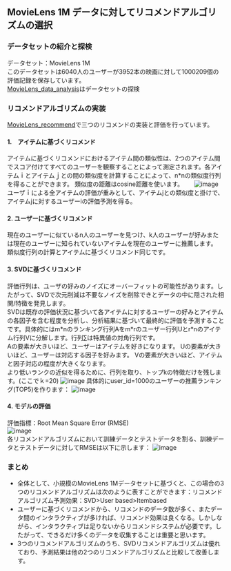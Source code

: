 ## MovieLens 1M データに対してリコメンドアルゴリズムの選択
### データセットの紹介と探検
データセット：MovieLens 1M  
このデータセットは6040人のユーザーが3952本の映画に対して1000209個の評価記録を保存しています。  
[MovieLens_data_analysis](https://github.com/Jellytrial/MovieLens-Recommend/blob/master/MovieLens_data_analysis.ipynb)はデータセットの探検  

### リコメンドアルゴリズムの実装
[MovieLens_recommend](https://github.com/Jellytrial/MovieLens-Recommend/blob/master/MovieLens_recommend.ipynb)で三つのリコメンドの実装と評価を行っています。
#### 1.　アイテムに基づくリコメンド
アイテムに基づくリコメンドにおけるアイテム間の類似性は、2つのアイテム間でスコア付けてすべてのユーザーを観察することによって測定されます。各アイテムｉとアイテムｊとの間の類似度を計算することによって、n*nの類似度行列を得ることができます。
類似度の距離はcosine距離を使います。　　
![image](https://github.com/Jellytrial/MovieLens-Recommend/blob/master/image/item.png)  
ユーザｉによる全アイテムの評価が重みとして、アイテムjとの類似度と掛けで、アイテムjに対するユーザーiの評価予測を得る。  

#### 2. ユーザーに基づくリコメンド
現在のユーザーに似ているn人のユーザーを見つけ、k人のユーザーが好みまたは現在のユーザーに知られていないアイテムを現在のユーザーに推薦します。
類似度行列の計算とアイテムに基づくリコメンド同じです。　　

#### 3. SVDに基づくリコメンド
評価行列は、ユーザの好みのノイズにオーバーフィットの可能性があります。したがって、SVDで次元削減は不要なノイズを削除できとデータの中に隠された相関/特徴を発見します。  
SVDは既存の評価状況に基づいて各アイテムに対するユーザーの好みとアイテムの各因子を含む程度を分析し、分析結果に基づいて最終的に評価を予測することです。具体的にはm*nのランキング行列Aをm\*rのユーザー行列Uとr\*nのアイテム行列Vに分解します。行列∑は特異値の対角行列です。  
Aの要素が大きいほど、ユーザーはアイテムを好きになります。 Uの要素が大きいほど、ユーザーは対応する因子を好みます。 Vの要素が大きいほど、アイテムと因子対応の程度が大きくなります。  
より低いランクの近似を得るために、行列を取り、トップkの特徴だけを残します。(ここでｋ=20)
![image](https://github.com/Jellytrial/MovieLens-Recommend/blob/master/image/svd01.png)
具体的にuser_id=1000のユーザーの推薦ランキング(TOP5)を作ります：
![image](https://github.com/Jellytrial/MovieLens-Recommend/blob/master/image/svd_output.png)  

#### 4. モデルの評価
評価指標：Root Mean Square Error (RMSE)  
![image](https://github.com/Jellytrial/MovieLens-Recommend/blob/master/image/RMSE.png)  
各リコメンドアルゴリズムにおいて訓練データとテストデータを割る、訓練データとテストデータに対してRMSEは以下に示します：
![image](https://github.com/Jellytrial/MovieLens-Recommend/blob/master/image/evl.png)

### まとめ
* 全体として、小規模のMovieLens 1Mデータセットに基づくと、この場合の3つのリコメンドアルゴリズムは次のように表すことができます：リコメンドアルゴリズム予測効果：SVD>User based>Itembased
* ユーザーに基づくリコメンドから、リコメンドのデータ数が多く、またデータ間のインタラクティブが多ければ、リコメンド効果は良くなる。しかしながら、インタラクティブは足りないからリコメンドシステムが必要です。したがって、できるだけ多くのデータを収集することは重要と思います。
* 3つのリコメンドアルゴリズムのうち、SVDリコメンドアルゴリズムは優れており、予測結果は他の2つのリコメンドアルゴリズムと比較して改善します。
